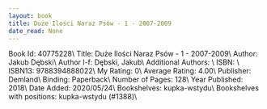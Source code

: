 ```yaml
---
layout: book
title: Duże Ilości Naraz Psów - 1 - 2007-2009
date_read: None
---
```


Book Id: 40775228\ 
Title: Duże Ilości Naraz Psów - 1 - 2007-2009\ 
Author: Jakub Dębski\ 
Author l-f: Dębski, Jakub\ 
Additional Authors: \ 
ISBN: \ 
ISBN13: 9788394888022\ 
My Rating: 0\ 
Average Rating: 4.00\ 
Publisher: Demland\ 
Binding: Paperback\ 
Number of Pages: 128\ 
Year Published: 2018\ 
Date Added: 2020/05/24\ 
Bookshelves: kupka-wstydu\ 
Bookshelves with positions: kupka-wstydu (#1388)\ 

